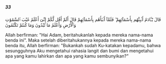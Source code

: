 ##### 33

<span class="ayah">قَالَ يَٰٓـَٔادَمُ أَنۢبِئْهُم بِأَسْمَآئِهِمْ ۖ فَلَمَّآ أَنۢبَأَهُم بِأَسْمَآئِهِمْ قَالَ أَلَمْ أَقُل لَّكُمْ إِنِّىٓ أَعْلَمُ غَيْبَ ٱلسَّمَٰوَٰتِ وَٱلْأَرْضِ وَأَعْلَمُ مَا تُبْدُونَ وَمَا كُنتُمْ تَكْتُمُونَ</span>

<span class="ayah_translation">Allah berfirman: "Hai Adam, beritahukanlah kepada mereka nama-nama benda ini". Maka setelah diberitahukannya kepada mereka nama-nama benda itu, Allah berfirman: "Bukankah sudah Ku-katakan kepadamu, bahwa sesungguhnya Aku mengetahui rahasia langit dan bumi dan mengetahui apa yang kamu lahirkan dan apa yang kamu sembunyikan?"</span>
